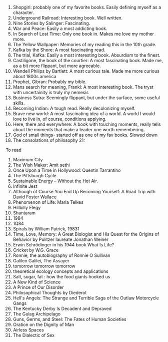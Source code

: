 1. Shopgirl: probably one of my favorite books. Easily defining myself as a character.
3. Underground Railroad: Interesting book. Well written.
4. Nine Stories by Salinger: Fascinating. 
5. War and Peace: Easily a most addicting book.
6. In Search of Lost Time: Only one book in. Makes me love my mother more. 
7. The Yellow Wallpaper: Memories of my reading this in the 10th grade.
8. Kafka by the Shore: A most fascinating read. 
9. The trial, Kafka: Easily a most interesting book. Absurdism to the finest.
10. Castiligone, the book of the courtier: A most fascinating book. Made me, as a bit more flippant, but more agreeable. 
11. Wendell Philips by Bartlett: A most curious tale. Made me more curious about 1800s america
13. Prophet, Gibran: Probably my bible.
14. Mans search for meaning, Frankl: A most interesting book. The tryst with uncertainity is truly my nemesis
15. Business Sutra: Seemingly flippant, but under the surface, some useful skills.
16. Becoming Indian: A tough read. Really decolonizing myself. 
17. Brave new world: A most fascinating idea of a world. A world I would love to live in, of course, conditions applying.
18. Here, there and everywhere: A book with touching moments, really tells about the moments that make a leader one worth remembering. 
19. God of small things- started off as one of my fav books. Slowed down
20. The consolations of philosophy
21: 

To read

1. Maximum City
2. The Wish Maker: Amit sethi
3. Once Upon a Time in Hollywood: Quentin Tarrantino
4. The Pittsburgh Cycle
5. Sustainable Energy – Without the Hot Air.
6. Infinite Jest
7. Although of Course You End Up Becoming Yourself: A Road Trip with David Foster Wallace
8. Phenomenon of Life: Maria Telkes
9. Hillbilly Elegy
10. Shantaram
11. 1984
12. 1Q84
13. Spirals by William Patrick, 19831
14.  Time, Love, Memory: A Great Biologist and His Quest for the Origins of Behavior by Pulitzer laureate Jonathan Weiner
15. Erwin Schrödinger in his 1944 book What Is Life?
16. Cricket by W.G. Grace
17. Ronnie, the autobiography of Ronnie O Sullivan
18. Galileo Galilei, The Assayer
19. tomorrow tomorrow tomorrow
20. theoretical ecology concepts and applications
21. Salt, sugar, fat : how the food giants hooked us
22. A New Kind of Science
23. A Prince of Our Disorder
24. Philosophical Thoughts by Diederot
25. Hell's Angels: The Strange and Terrible Saga of the Outlaw Motorcycle Gangs
26. The Kentucky Derby Is Decadent and Depraved
27. The Gulag Archipelago
28. Guns, Germs, and Steel: The Fates of Human Societies
29. Oration on the Dignity of Man
30. Airless Spaces
31. The Dialectic of Sex